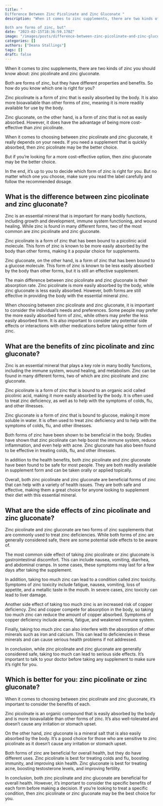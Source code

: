 ```yaml
---
title: "
Difference Between Zinc Picolinate and Zinc Gluconate "
description: "When it comes to zinc supplements, there are two kinds of zinc you should know about: zinc picolinate and zinc gluconate.

Both are forms of zinc, but"
date: "2023-02-15T18:36:59.170Z"
image: "/images/posts/difference-between-zinc-picolinate-and-zinc-gluconate-780x449.jpg"
categories: []
authors: ["Deana Stallings"]
tags: []
draft: false
---
```


When it comes to zinc supplements, there are two kinds of zinc you should know about: zinc picolinate and zinc gluconate.

Both are forms of zinc, but they have different properties and benefits. So how do you know which one is right for you?

Zinc picolinate is a form of zinc that is easily absorbed by the body. It is also more bioavailable than other forms of zinc, meaning it is more readily available for use by the body.

Zinc gluconate, on the other hand, is a form of zinc that is not as easily absorbed. However, it does have the advantage of being more cost-effective than zinc picolinate.

When it comes to choosing between zinc picolinate and zinc gluconate, it really depends on your needs. If you need a supplement that is quickly absorbed, then zinc picolinate may be the better choice.

But if you’re looking for a more cost-effective option, then zinc gluconate may be the better choice.

In the end, it’s up to you to decide which form of zinc is right for you. But no matter which one you choose, make sure you read the label carefully and follow the recommended dosage.

## What is the difference between zinc picolinate and zinc gluconate?

Zinc is an essential mineral that is important for many bodily functions, including growth and development, immune system functioning, and wound healing. While zinc is found in many different forms, two of the most common are zinc picolinate and zinc gluconate.

Zinc picolinate is a form of zinc that has been bound to a picolinic acid molecule. This form of zinc is known to be more easily absorbed by the body than other forms, making it a popular choice for supplements.

Zinc gluconate, on the other hand, is a form of zinc that has been bound to a glucose molecule. This form of zinc is known to be less easily absorbed by the body than other forms, but it is still an effective supplement.

The main difference between zinc picolinate and zinc gluconate is their absorption rate. Zinc picolinate is more easily absorbed by the body, while zinc gluconate is less easily absorbed. However, both forms are still effective in providing the body with the essential mineral zinc.

When choosing between zinc picolinate and zinc gluconate, it is important to consider the individual’s needs and preferences. Some people may prefer the more easily absorbed form of zinc, while others may prefer the less easily absorbed form. It is also important to consider any potential side effects or interactions with other medications before taking either form of zinc.

## What are the benefits of zinc picolinate and zinc gluconate?

Zinc is an essential mineral that plays a key role in many bodily functions, including the immune system, wound healing, and metabolism. Zinc can be found in many different forms, two of which are zinc picolinate and zinc gluconate.

Zinc picolinate is a form of zinc that is bound to an organic acid called picolinic acid, making it more easily absorbed by the body. It is often used to treat zinc deficiency, as well as to help with the symptoms of colds, flu, and other illnesses.

Zinc gluconate is a form of zinc that is bound to glucose, making it more soluble in water. It is often used to treat zinc deficiency and to help with the symptoms of colds, flu, and other illnesses.

Both forms of zinc have been shown to be beneficial in the body. Studies have shown that zinc picolinate can help boost the immune system, reduce inflammation, and even help with acne. Zinc gluconate has also been found to be effective in treating colds, flu, and other illnesses.

In addition to the health benefits, both zinc picolinate and zinc gluconate have been found to be safe for most people. They are both readily available in supplement form and can be taken orally or applied topically.

Overall, both zinc picolinate and zinc gluconate are beneficial forms of zinc that can help with a variety of health issues. They are both safe and effective, making them a great choice for anyone looking to supplement their diet with this essential mineral.

## What are the side effects of zinc picolinate and zinc gluconate?

Zinc picolinate and zinc gluconate are two forms of zinc supplements that are commonly used to treat zinc deficiencies. While both forms of zinc are generally considered safe, there are some potential side effects to be aware of.

The most common side effect of taking zinc picolinate or zinc gluconate is gastrointestinal discomfort. This can include nausea, vomiting, diarrhea, and abdominal cramps. In some cases, these symptoms may last for a few days after taking the supplement.

In addition, taking too much zinc can lead to a condition called zinc toxicity. Symptoms of zinc toxicity include fatigue, nausea, vomiting, loss of appetite, and a metallic taste in the mouth. In severe cases, zinc toxicity can lead to liver damage.

Another side effect of taking too much zinc is an increased risk of copper deficiency. Zinc and copper compete for absorption in the body, so taking too much zinc can reduce the amount of copper absorbed. Symptoms of copper deficiency include anemia, fatigue, and weakened immune system.

Finally, taking too much zinc can also interfere with the absorption of other minerals such as iron and calcium. This can lead to deficiencies in these minerals and can cause serious health problems if not addressed.

In conclusion, while zinc picolinate and zinc gluconate are generally considered safe, taking too much can lead to serious side effects. It’s important to talk to your doctor before taking any supplement to make sure it’s right for you.

## Which is better for you: zinc picolinate or zinc gluconate?

When it comes to choosing between zinc picolinate and zinc gluconate, it’s important to consider the benefits of each.

Zinc picolinate is an organic compound that is easily absorbed by the body and is more bioavailable than other forms of zinc. It’s also well-tolerated and doesn’t cause any irritation or stomach upset.

On the other hand, zinc gluconate is a mineral salt that is also easily absorbed by the body. It’s a good choice for those who are sensitive to zinc picolinate as it doesn’t cause any irritation or stomach upset.

Both forms of zinc are beneficial for overall health, but they do have different uses. Zinc picolinate is best for treating colds and flu, boosting immunity, and improving skin health. Zinc gluconate is best for treating acne, boosting testosterone levels, and improving fertility.

In conclusion, both zinc picolinate and zinc gluconate are beneficial for overall health. However, it’s important to consider the specific benefits of each form before making a decision. If you’re looking to treat a specific condition, then zinc picolinate or zinc gluconate may be the best choice for you.